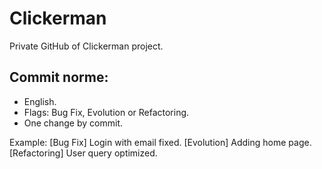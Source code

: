 # Clickerman

Private GitHub of Clickerman project.

## Commit norme:
- English.
- Flags: Bug Fix, Evolution or Refactoring.
- One change by commit.

Example: [Bug Fix] Login with email fixed. [Evolution] Adding home page. [Refactoring] User query optimized.
